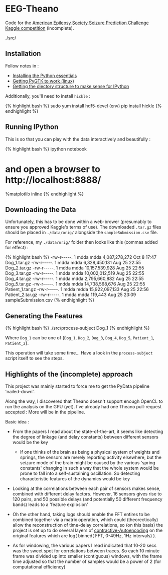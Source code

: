 EEG-Theano
==========

Code for the [American Epilepsy Society Seizure Prediction Challenge Kaggle competition](http://www.kaggle.com/c/seizure-prediction/) (incomplete).

./src/


## Installation 

Follow notes in : 

  * [Installing the Python essentials](http://blog.mdda.net/oss/2014/10/13/ipython-on-fedora/)
  * [Getting PyGTK to work (linux)](http://blog.mdda.net/oss/2014/10/19/pygtk-for-virtualenv/)
  * [Getting the diectory structure to make sense for IPython](http://blog.mdda.net/oss/2014/10/20/directories-in-ipython/)

Additionally, you'll need to install ```hickle``` : 

{% highlight bash %}
sudo yum install hdf5-devel
(env) pip install hickle
{% endhighlight %}


## Running IPython 

This is so that you can play with the data interactively and beautifully :

{% highlight bash %}
ipython notebook
# and open a browser to http://localhost:8888/
%matplotlib inline
{% endhighlight %}


## Downloading the Data

Unfortunately, this has to be done within a web-brower (presumably to ensure you approved Kaggle's terms of use).  The downloaded ```.tar.gz``` files should be placed in ```./data/orig/``` alongside the ```sampleSubmission.csv``` file.

For reference, my ```./data/orig/``` folder then looks like this (commas added for effect) : 

{% highlight bash %}
-rw-r-----. 1 mdda mdda  4,087,278,272 Oct  8 17:47 Dog_1.tar.gz
-rw-r-----. 1 mdda mdda  6,328,450,131 Aug 25 22:55 Dog_2.tar.gz
-rw-r-----. 1 mdda mdda 10,157,539,928 Aug 25 22:55 Dog_3.tar.gz
-rw-r-----. 1 mdda mdda 10,002,012,519 Aug 25 22:55 Dog_4.tar.gz
-rw-r-----. 1 mdda mdda  2,795,660,882 Aug 25 22:55 Dog_5.tar.gz
-rw-r-----. 1 mdda mdda 14,738,568,676 Aug 25 22:55 Patient_1.tar.gz
-rw-r-----. 1 mdda mdda 15,922,097,133 Aug 25 22:56 Patient_2.tar.gz
-rw-r-----. 1 mdda mdda        119,443 Aug 25 23:09 sampleSubmission.csv
{% endhighlight %}


## Generating the Features

{% highlight bash %}
./src/process-subject Dog_1
{% endhighlight %}

Where ```Dog_1``` can be one of {```Dog_1```, ```Dog_2```, ```Dog_3```, ```Dog_4```, ```Dog_5```, ```Patient_1```, ```Patient_2```}.

This operation will take some time...  Have a look in the ```process-subject``` script itself to see the steps.


## Highlights of the (incomplete) approach 

This project was mainly started to force me to get the PyData pipeline 'nailed-down'.  

Along the way, I discovered that Theano doesn't support enough OpenCL to run the analysis on the GPU (yet).  I've already had one Theano pull-request accepted : More will be in the pipeline.

Basic idea : 

  * From the papers I read about the state-of-the-art, it seems like detecting the degree of linkage (and delay constants) between different sensors would be the key
  
    * If one thinks of the brain as being a physical system of weights and springs, the sensors are merely reporting activity elsewhere, but the seizure mode of the brain might be caused by the various 'spring constants' changing in such a way that the whole system would be prone to fall into a self-sustaining oscillation.  So detecting characteristic features of the dynamics would be key
    
  * Looking at the correlations between each pair of sensors makes sense, combined with different delay factors.  However, 16 sensors gives rise to 120 pairs, and 50 possible delays (and potentially 50 different frequency bands) leads to a 'feature explosion'
  
  * Oh the other hand, taking logs should enable the FFT entires to be combined together via a matrix operation, which could (theorectically) allow the reconstruction of time-delay correlations, so (on this basis) the project is set up to do several layers of [contractive-Autoencoding](http://www.icml-2011.org/papers/455_icmlpaper.pdf) on the original features which are log( binned( FFT, 0-49Hz, 1Hz intervals) ).  

  * As for windowing, the various papers I read indicated that 10-20 secs was the sweet spot for correlations between traces.  So each 10 minute frame was divided up into smaller (contiguous) windows, with the frame time adjusted so that the number of samples would be a power of 2 (for computational efficiency)
  
  
  
    
